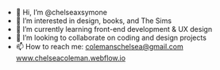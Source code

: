 - 👋 Hi, I’m @chelseaxsymone
- 👀 I’m interested in design, books, and The Sims
- 🌱 I’m currently learning front-end development & UX design
- 💞️ I’m looking to collaborate on coding and design projects
- 📫 How to reach me: colemanschelsea@gmail.com www.chelseacoleman.webflow.io

<!---
chelseaxsymone/chelseaxsymone is a ✨ special ✨ repository because its `README.md` (this file) appears on your GitHub profile.
You can click the Preview link to take a look at your changes.
--->
